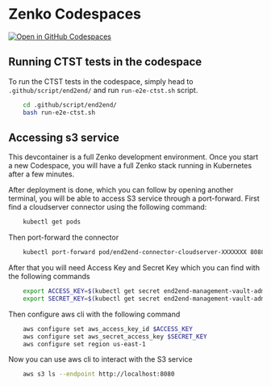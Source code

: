 # Zenko Codespaces
[![Open in GitHub Codespaces](https://github.com/codespaces/badge.svg)](https://codespaces.new/scality/Zenko)

## Running CTST tests in the codespace

To run the CTST tests in the codespace, simply head to `.github/script/end2end/` and run `run-e2e-ctst.sh` script.

```bash
    cd .github/script/end2end/
    bash run-e2e-ctst.sh
```

## Accessing s3 service

This devcontainer is a full Zenko development environment.
Once you start a new Codespace, you will have a full Zenko stack running in Kubernetes after a few minutes.

After deployment is done, which you can follow by opening another terminal, you will be able to access S3 service through a port-forward.
First find a cloudserver connector using the following command:

```bash
    kubectl get pods
```

Then port-forward the connector

```bash
    kubectl port-forward pod/end2end-connector-cloudserver-XXXXXXX 8080
```

After that you will need Access Key and Secret Key which you can find with the following commands

```bash
    export ACCESS_KEY=$(kubectl get secret end2end-management-vault-admin-creds.v1 -o jsonpath='{.data.accessKey}' | base64 -d)
    export SECRET_KEY=$(kubectl get secret end2end-management-vault-admin-creds.v1  -o jsonpath='{.data.secretKey}' | base64 -d)
```

Then configure aws cli with the following command

```bash
    aws configure set aws_access_key_id $ACCESS_KEY
    aws configure set aws_secret_access_key $SECRET_KEY
    aws configure set region us-east-1
```

Now you can use aws cli to interact with the S3 service

```bash
    aws s3 ls --endpoint http://localhost:8080
```